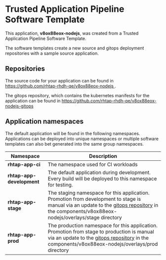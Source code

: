 # Trusted Application Pipeline Software Template

This application, **v8ox88eox-nodejs**, was created from a Trusted Application Pipeline Software Template.

The software templates create a new source and gitops deployment repositories with a sample source application. 

## Repositories

The source code for your application can be found in [https://github.com/rhtap-rhdh-qe/v8ox88eox-nodejs ](https://github.com/rhtap-rhdh-qe/v8ox88eox-nodejs ).
 
The gitops repository, which contains the kubernetes manifests for the application can be found in 
[https://github.com/rhtap-rhdh-qe/v8ox88eox-nodejs-gitops ](https://github.com/rhtap-rhdh-qe/v8ox88eox-nodejs-gitops ) 

## Application namespaces 

The default application will be found in the following namespaces. Applications can be deployed into unique namespaces or multiple software templates can also bet generated into the same group namespaces.  

|  Namespace   |  Description   |  
| -------- | -------- |
| **rhtap-app-ci** | The namespace used for CI workloads |
| **rhtap-app-development** | The default application during development. Every build will be deployed to this namespace for testing. |
| **rhtap-app-stage** | The staging namespace for this application. Promotion from development to stage is manual via an update to the [gitops repository](https://github.com/rhtap-rhdh-qe/v8ox88eox-nodejs-gitops ) in the components/v8ox88eox-nodejs/overlays/stage directory |
| **rhtap-app-prod** | The production namespace for this application. Promotion from stage to production is manual via an update to the [gitops repository](https://github.com/rhtap-rhdh-qe/v8ox88eox-nodejs-gitops ) in the components/v8ox88eox-nodejs/overlays/prod directory |